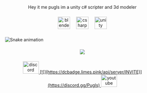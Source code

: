 <p align="center">Hey it me pugls im a unity c# scripter and 3d modeler</p>

###

<div align="center">
  <img src="https://cdn.jsdelivr.net/gh/devicons/devicon/icons/blender/blender-original.svg" height="40" alt="blender logo"  />
  <img width="12" />
  <img src="https://cdn.jsdelivr.net/gh/devicons/devicon/icons/csharp/csharp-original.svg" height="40" alt="csharp logo"  />
  <img width="12" />
  <img src="https://cdn.jsdelivr.net/gh/devicons/devicon/icons/unity/unity-original.svg" height="40" alt="unity logo"  />
</div>

###

<img src="https://raw.githubusercontent.com/Pugls-Dev/Pugls-Dev/output/snake.svg" alt="Snake animation" />

###

<div align="center">
  <img src="https://profile-counter.glitch.me/Pugls-Dev/count.svg?"  />
</div>

###

<div align="center">
  <a href="https://discord.gg/pugls" target="_blank">
    <img src="https://raw.githubusercontent.com/maurodesouza/profile-readme-generator/master/src/assets/icons/social/discord/default.svg" width="52" height="40" alt="discord logo"  />
    [![](https://dcbadge.limes.pink/api/server/INVITE)](https://discord.gg/Pugls)
  </a>
  <a href="https://youtube.com/@puglsyt" target="_blank">
    <img src="https://raw.githubusercontent.com/maurodesouza/profile-readme-generator/master/src/assets/icons/social/youtube/default.svg" width="52" height="40" alt="youtube logo"  />
  </a>
</div>

###
